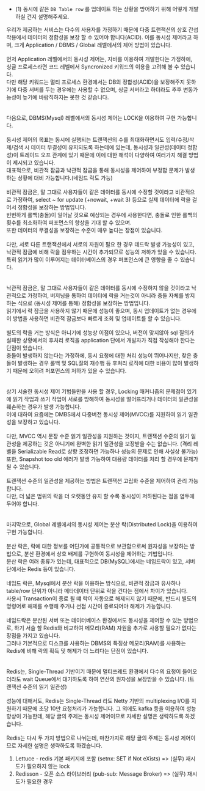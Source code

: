 - (1) 동시에 같은 `DB Table row` 를 업데이트 하는 상황을 방어하기 위해 어떻게 개발하실 건지 설명해주세요.
  
우리가 제공하는 서비스는 다수의 사용자를 가정하기 때문에 다중 트랜잭션의 상호 간섭 작용에서 데이터의 정합성을 보장 할 수 있어야 합니다(ACID). 이를 동시성 제어라고 하며, 크게 Application / DBMS / Global 레벨에서의 제어 방법이 있습니다.  
</br>
먼저 Application 레벨에서의 동시성 제어는, 자바를 이용하여 개발한다는 가정하에, 싱글 프로세스라면 코드 레벨에서 Syncronized 키워드의 이용을 고려해 볼 수 있습니다.  
다만 해당 키워드는 멀티 프로세스 환경에서는 DB의 정합성(ACID)을 보장해주지 못하기에 다중 서버를 두는 경우에는 사용할 수 없으며, 싱글 서버라고 하더라도 추후 변동가능성이 높기에 바람직하지는 못한 것 같습니다.  
</br>
</br>
다음으로, DBMS(Mysql) 레벨에서의 동시성 제어는 LOCK을 이용하여 구현 가능합니다.  
</br>
동시성 제어의 목표는 동시에 실행되는 트랜잭션의 수를 최대화하면서도 입력/수정/삭제/검색 시 데이터 무결성이 유지되도록 하는데에 있는데, 동시성과 일관성(데이터 정합성)이 트레이드 오프 관계에 있기 때문에 이에 대한 해석이 다양하여 여러가지 해결 방법이 제시되고 있습니다.  
대표적으로, 비관적 잠금과 낙관적 잠금을 통해 동시성을 제어하여 부정합 문제가 발생하는 상황에 대비 가능합니다.(네임드 락도 가능)  
</br>
비관적 잠금은, 말 그대로 사용자들이 같은 데이터를 동시에 수정할 것이라고 비관적으로 가정하여, select ~ for update (+nowait, +wait 3) 등으로 실제 데이터에 락을 걸어서 정합성을 보장하는 방법입니다.  
빈번하게 롤백(충돌)이 일어날 것으로 예상되는 경우에 사용한다면, 충돌로 인한 롤백의 횟수를 최소화하여 퍼포먼스의 향상을 기대 할 수 있으며.  
또한 데이터의 무결성을 보장하는 수준이 매우 높다는 장점이 있습니다.  
</br>
다만, 서로 다른 트랜잭션에서 서로의 자원이 필요 한 경우 데드락 발생 가능성이 있고, 낙관적 잠금에 비해 락을 점유하는 시간이 추가되므로 성능의 저하가 있을 수 있습니다.  
특히 읽기가 많이 이루어지는 데이터베이스의 경우 퍼포먼스에 큰 영향을 줄 수 있습니다.  
</br>
</br>
낙관적 잠금은, 말 그대로 사용자들이 같은 데이터를 동시에 수정하지 않을 것이라고 낙관적으로 가정하여, 버저닝을 통하여 데이터에 락을 거는것이 아니라 충돌 자체를 방지하는 식으로 (동시성 제어를 통해) 정합성을 보장하는 방법입니다.  
읽기에서 락 잠금을 사용하지 않기 때문에 성능이 좋으며, 동시 업데이트가 없는 경우에 이 방법을 사용하면 비관적 잠금보다 빠르게 조회 및 업데이트를 할 수 있습니다.  
</br>
별도의 락을 거는 방식은 아니기에 성능상 이점이 있으나, 버전이 맞지않아 sql 질의가 실패한 상황에서의 후처리 로직을 application 단에서 개발자가 직접 작성해야 한다는 단점이 있습니다.  
충돌이 발생하지 않는다는 가정하에, 동시 요청에 대한 처리 성능이 뛰어나지만,  찾은 충돌이 발생하는 경우 롤백 및 SQL질의 재수행 등 후처리 로직에 대한 비용이 많이 발생하기 때문에 오히려 퍼포먼스의 저하가 있을 수 있습니다.  
</br>
</br>
상기 서술한 동시성 제어 기법들만을 사용 할 경우, Locking 매커니즘의 문제점이 있기에 읽기 작업과 쓰기 작업이 서로를 방해하여 동시성을 떨어뜨리거나 데이터의 일관성을 훼손하는 경우가 발생 가능합니다.  
이에 대하여 요즘에는 DMBS에서 다중버전 동시성 제어(MVCC)를 지원하여 읽기 일관성을 보장하고 있습니다.  
</br>
다만, MVCC 역시 문장 수준 읽기 일관성을 지원하는 것이지, 트랜잭션 수준의 읽기 일관성을 제공하는 것은 아니기에 완벽한 읽기 일관성을 보장받을 수는 없습니다. (격리 레벨을 Serializable Read로 상향 조정하면 가능하나 성능의 문제로 인해 사실상 불가능)  
또한, Snapshot too old 에러가 발생 가능하여 대용량 데이터를 처리 할 경우에 문제가 될 수 있습니다.  
</br>
트랜잭션 수준의 일관성을 제공하는 방법은 트랜잭션 고립화 수준을 제어하여 관리 가능합니다.  
다만, 더 넓은 범위의 락을 더 오랫동안 유지 할 수록 동시성이 저하된다는 점을 염두에 두어야 합니다.  
</br>
</br>
마지막으로, Global 레벨에서의 동시성 제어는 분산 락(Distributed Lock)을 이용하여 구현 가능합니다.  
</br>
분산 락은, 락에 대한 정보를 어딘가에 공통적으로 보관함으로써 원자성을 보장하는 방법으로, 분산 환경에서 상호 배제를 구현하여 동시성을 제어하는 기법입니다.  
분산 락은 여러 종류가 있는데, 대표적으로 DB(MySQL)에서는 네임드락이 있고, 서버단에서는 Redis 등이 있습니다.  
</br>
네임드 락은, Mysql에서 분산 락을 이용하는 방식으로, 비관적 잠금과 유사하나 table/row 단위가 아니라 메타데이터 단위로 락을 건다는 점에서 차이가 있습니다.  
사용시 Transaction이 종료 될 떄 락이 자동으로 해제되지 않기 때문에, 반드시 별도의 명령어로 해제를 수행해 주거나 선점 시간이 종료되어야 해제가 가능합니다.  
</br>
네임드락은 분산된 서버 또는 데이터베이스 환경에서도 동시성을 제어할 수 있는 방법으로, 하기 서술 할 Redis와 비교하여 메모리(RAM) 자원을 추가로 사용할 필요가 없다는 장점을 가지고 있습니다.  
그러나 기본적으로 디스크를 사용하는 DBMS의 특징상 메모리(RAM)를 사용하는 Redis에 비해 락의 획득 및 해제가 더 느리다는 단점이 있습니다.  
</br>
</br>
Redis는, Single-Thread 기반이기 때문에 멀티쓰레드 환경에서 다수의 요청이 들어오더라도 wait Queue에서 대기하도록 하여 연산의 원자성을 보장받을 수 있습니다. (트랜잭션 수준의 읽기 일관성)  
</br>
성능에 대해서도, Redis는 Single-Thread 라도 Netty 기반의 multiplexing I/O를 지원하기 때문에 초당 10만 요청처리가 가능합니다. 그 외에도 kafka 등을 이용하여 성능향상이 가능한데, 해당 글의 주제는 동시성 제어이므로 자세한 설명은 생략하도록 하겠습니다.  
</br>
Redis는 다시 두 가지 방법으로 나뉘는데, 마찬가지로 해당 글의 주제는 동시성 제어이므로 자세한 설명은 생략하도록 하겠습니다.  
1. Lettuce - redis 기본 패키지에 포함 (setnx: SET if Not eXists)  => (실무) 재시도가 필요하지 않는 lock  
2. Redisson - 오픈 소스 라이브러리 (pub-sub: Message Broker)  => (실무) 재시도가 필요한 경우  

